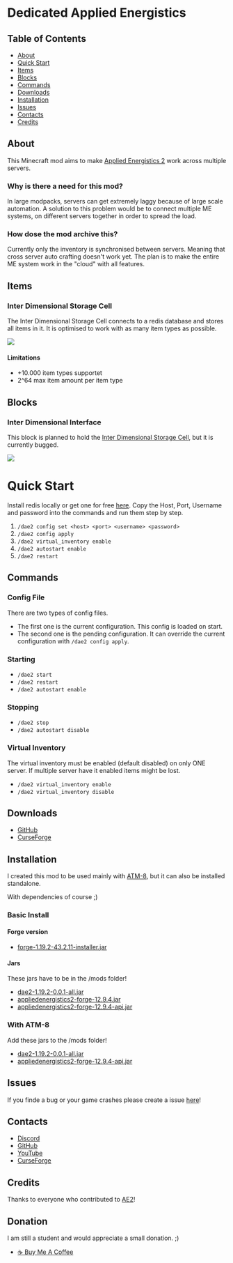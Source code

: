 # Dedicated Applied Energistics

## Table of Contents


* [About](#about)
* [Quick Start](#quick-start)
* [Items](#items)
* [Blocks](#blocks)
* [Commands](#commands)
* [Downloads](#downloads)
* [Installation](#installation)
* [Issues](#issues)
* [Contacts](#contacts)
* [Credits](#credits)


## About

This Minecraft mod aims to make [Applied Energistics 2](https://github.com/AppliedEnergistics/Applied-Energistics-2) work across multiple servers.

### Why is there a need for this mod?
 In large modpacks, servers can get extremely laggy because of large scale automation. A solution to this problem would be to connect multiple ME systems, on different servers together in order to spread the load.

### How dose the mod archive this?
Currently only the inventory is synchronised between servers. Meaning that cross server auto crafting doesn't work yet. The plan is to make the entire ME system work in the "cloud" with all features.

## Items

### Inter Dimensional Storage Cell
The Inter Dimensional Storage Cell connects to a redis database and stores all items in it. It is optimised to work with as many item types as possible.

![](https://github.com/DaNussi/DedicatedAppliedEnergistics/blob/master/src/main/resources/assets/dae2/textures/git/InterDimensionalStorageCell_Recipe.png?raw=true)

#### Limitations
* +10.000 item types supportet
* 2^64 max item amount per item type

## Blocks

### Inter Dimensional Interface
This block is planned to hold the [Inter Dimensional Storage Cell](#inter-dimensional-storage-cell), but it is currently bugged.

![](https://github.com/DaNussi/DedicatedAppliedEnergistics/blob/master/src/main/resources/assets/dae2/textures/git/InterDimensionalInterface.png?raw=true)


# Quick Start

Install redis locally or get one for free [here](https://app.redislabs.com/).
Copy the Host, Port, Username and password into the commands and run them step by step. 

1. `/dae2 config set <host> <port> <username> <password>`
2. `/dae2 config apply`
3. `/dae2 virtual_inventory enable`
4. `/dae2 autostart enable`
5. `/dae2 restart`

## Commands

### Config File
There are two types of config files. 

* The first one is the current configuration. This config is loaded on start.
* The second one is the pending configuration. It can override the current configuration with `/dae2 config apply`.

### Starting

* `/dae2 start`
* `/dae2 restart`
* `/dae2 autostart enable`


### Stopping

* `/dae2 stop`
* `/dae2 autostart disable`

### Virtual Inventory

The virtual inventory must be enabled (default disabled) on only ONE server. If multiple server have it enabled items might be lost.

* `/dae2 virtual_inventory enable`
* `/dae2 virtual_inventory disable`

## Downloads

* [GitHub](https://github.com/DaNussi/DedicatedAppliedEnergistics/releases)
* [CurseForge](https://legacy.curseforge.com/minecraft/mc-mods/dedicatedappliedenergistics)

## Installation
I created this mod to be used mainly with [ATM-8](https://www.curseforge.com/minecraft/modpacks/all-the-mods-8), but it can also be installed standalone.

With dependencies of course ;)

### Basic Install

#### Forge version
* [forge-1.19.2-43.2.11-installer.jar](https://maven.minecraftforge.net/net/minecraftforge/forge/1.19.2-43.2.11/forge-1.19.2-43.2.11-installer.jar)

#### Jars
These jars have to be in the /mods folder!
* [dae2-1.19.2-0.0.1-all.jar](https://github.com/DaNussi/DedicatedAppliedEnergistics/releases/download/Forge-1.19.2/dae2-1.19.2-0.0.1-all.jar)
* [appliedenergistics2-forge-12.9.4.jar](https://github.com/AppliedEnergistics/Applied-Energistics-2/releases/download/forge%2Fv12.9.4/appliedenergistics2-forge-12.9.4.jar)
* [appliedenergistics2-forge-12.9.4-api.jar](https://github.com/AppliedEnergistics/Applied-Energistics-2/releases/download/forge%2Fv12.9.4/appliedenergistics2-forge-12.9.4-api.jar)

### With ATM-8

Add these jars to the /mods folder!
* [dae2-1.19.2-0.0.1-all.jar](https://github.com/DaNussi/DedicatedAppliedEnergistics/releases/download/Forge-1.19.2/dae2-1.19.2-0.0.1-all.jar)
* [appliedenergistics2-forge-12.9.4-api.jar](https://github.com/AppliedEnergistics/Applied-Energistics-2/releases/download/forge%2Fv12.9.4/appliedenergistics2-forge-12.9.4-api.jar)

## Issues

If you finde a bug or your game crashes please create a issue [here](https://github.com/DaNussi/DedicatedAppliedEnergistics/issues)!


## Contacts

* [Discord](https://discordapp.com/users/283218848130531329)
* [GitHub](https://github.com/DaNussi)
* [YouTube](https://www.youtube.com/channel/UClqALJaQu-uTKzWrPuYUbkA)
* [CurseForge](https://legacy.curseforge.com/minecraft/mc-mods/dedicatedappliedenergistics)

## Credits

Thanks to everyone who contributed to [AE2](https://github.com/AppliedEnergistics/Applied-Energistics-2)!

## Donation
I am still a student and would appreciate a small donation. ;)

* [☕ Buy Me A Coffee](https://bmc.link/danussi)